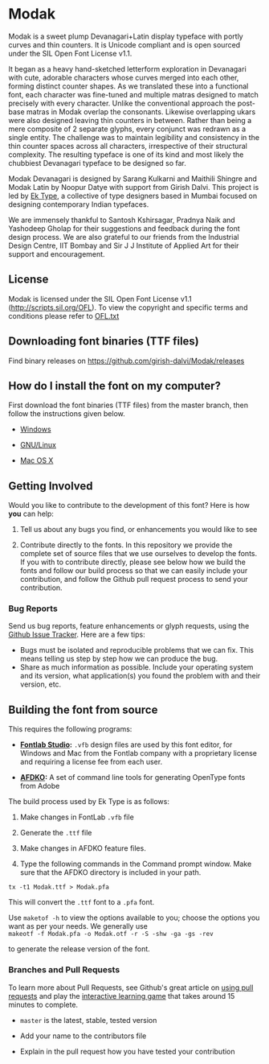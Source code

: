 ﻿# **Modak**

Modak is a sweet plump Devanagari+Latin display typeface with portly curves and thin counters. It is Unicode compliant and is open sourced under the SIL Open Font License v1.1.

It began as a heavy hand-sketched letterform exploration in Devanagari with cute, adorable characters whose curves merged into each other, forming distinct counter shapes.  As we translated these into a functional font, each character was fine-tuned and multiple matras designed to match precisely with every character. Unlike the conventional approach the post-base matras in Modak overlap the consonants. Likewise overlapping ukars were also designed leaving thin counters in between. Rather than being a mere composite of 2 separate glyphs, every conjunct was redrawn as a single entity. The challenge was to maintain legibility and consistency in the thin counter spaces across all characters, irrespective of their structural complexity. The resulting typeface is one of its kind and most likely the chubbiest Devanagari typeface to be designed so far.

Modak Devanagari is designed by Sarang Kulkarni and Maithili Shingre and Modak Latin by Noopur Datye with support from Girish Dalvi. This project is led by [Ek Type]( http://ektype.in/), a collective of type designers based in Mumbai focused on designing contemporary Indian typefaces.

We are immensely thankful to Santosh Kshirsagar, Pradnya Naik and Yashodeep Gholap for their suggestions and feedback during the font design process. We are also grateful to our friends from the Industrial Design Centre, IIT Bombay and Sir J J Institute of Applied Art for their support and encouragement.


## License

Modak is licensed under the SIL Open Font License v1.1 (<http://scripts.sil.org/OFL>). To view the copyright and specific terms and conditions please refer to [OFL.txt](https://github.com/girish-dalvi/Modak/blob/master/OFL.txt)


## Downloading font binaries (TTF files)

Find binary releases on <https://github.com/girish-dalvi/Modak/releases>

## How do I install the font on my computer?

First download the font binaries (TTF files) from the master branch, then follow the instructions given below.

- [Windows](http://windows.microsoft.com/en-us/windows-vista/install-or-uninstall-fonts)

- [GNU/Linux](http://lmgtfy.com/?q=how+to+install+fonts+in+linux)

- [Mac OS X](http://support.apple.com/kb/HT2509)

## Getting Involved

Would you like to contribute to the development of this font? Here is how **you** can help:

1. Tell us about any bugs you find, or enhancements you would like to see

2. Contribute directly to the fonts. In this repository we provide the complete set of source files that we use ourselves to develop the fonts. If you with to contribute directly, please see below how we build the fonts and follow our build process so that we can easily include your contribution, and follow the Github pull request process to send your contribution. 

### Bug Reports

Send us bug reports, feature enhancements or glyph requests, using the [Github Issue Tracker](https://github.com/girish-dalvi/Modak/issues/). Here are a few tips:

- Bugs must be isolated and reproducible problems that we can fix. This means telling us step by step how we can produce the bug.
- Share as much information as possible. Include your operating system and its version, what application(s) you found the problem with and their version, etc. 

## Building the font from source
   
This requires the following programs:

- **[Fontlab Studio](http://www.fontlab.com/font-editor/fontlab-studio/):** `.vfb` design files are used by this font editor, for Windows and Mac from the Fontlab company with a proprietary license and requiring a license fee from each user. 

- **[AFDKO](http://www.adobe.com/devnet/opentype/afdko.html):** A set of command line tools for generating OpenType fonts from Adobe


The build process used by Ek Type is as follows:

1. Make changes in FontLab `.vfb` file

2. Generate the `.ttf` file

3. Make changes in AFDKO feature files. 

4. Type the following commands in the Command prompt window. Make sure that the AFDKO directory is included in your path.

`tx -t1 Modak.ttf > Modak.pfa`

This will convert the `.ttf`  font to a `.pfa` font.

Use `maketof -h` to view the options available to you; choose the options you want as per your needs. We generally use  
`makeotf -f Modak.pfa -o Modak.otf -r -S -shw -ga -gs -rev`

to generate the release version of the font. 

### Branches and Pull Requests

To learn more about Pull Requests, see Github's great article on [using pull requests](https://help.github.com/articles/using-pull-requests) and play the [interactive learning game](http://try.github.com) that takes around 15 minutes to complete.

- `master` is the latest, stable, tested version 

- Add your name to the contributors file

- Explain in the pull request how you have tested your contribution
